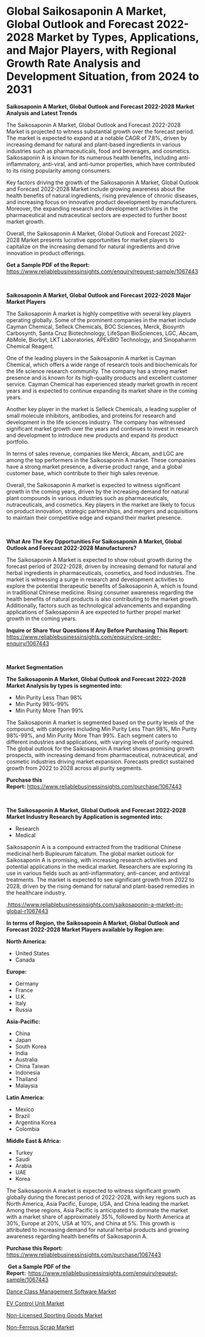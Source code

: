 <p><h1>Global Saikosaponin A Market, Global Outlook and Forecast 2022-2028 Market by Types, Applications, and Major Players, with Regional Growth Rate Analysis and Development Situation, from 2024 to 2031</h1></p><p><strong>Saikosaponin A Market, Global Outlook and Forecast 2022-2028 Market Analysis and Latest Trends</strong></p>
<p><p>The Saikosaponin A Market, Global Outlook and Forecast 2022-2028 Market is projected to witness substantial growth over the forecast period. The market is expected to expand at a notable CAGR of 7.8%, driven by increasing demand for natural and plant-based ingredients in various industries such as pharmaceuticals, food and beverages, and cosmetics. Saikosaponin A is known for its numerous health benefits, including anti-inflammatory, anti-viral, and anti-tumor properties, which have contributed to its rising popularity among consumers.</p><p>Key factors driving the growth of the Saikosaponin A Market, Global Outlook and Forecast 2022-2028 Market include growing awareness about the health benefits of natural ingredients, rising prevalence of chronic diseases, and increasing focus on innovative product development by manufacturers. Moreover, the expanding research and development activities in the pharmaceutical and nutraceutical sectors are expected to further boost market growth.</p><p>Overall, the Saikosaponin A Market, Global Outlook and Forecast 2022-2028 Market presents lucrative opportunities for market players to capitalize on the increasing demand for natural ingredients and drive innovation in product offerings.</p></p>
<p><strong>Get a Sample PDF of the Report:&nbsp;</strong> <a href="https://www.reliablebusinessinsights.com/enquiry/request-sample/1067443">https://www.reliablebusinessinsights.com/enquiry/request-sample/1067443</a></p>
<p>&nbsp;</p>
<p><strong>Saikosaponin A Market, Global Outlook and Forecast 2022-2028 Major Market Players</strong></p>
<p><p>The Saikosaponin A market is highly competitive with several key players operating globally. Some of the prominent companies in the market include Cayman Chemical, Selleck Chemicals, BOC Sciences, Merck, Biosynth Carbosynth, Santa Cruz Biotechnology, LifeSpan BioSciences, LGC, Abcam, AbMole, Biorbyt, LKT Laboratories, APExBIO Technology, and Sinopaharrm Chemical Reagent.</p><p>One of the leading players in the Saikosaponin A market is Cayman Chemical, which offers a wide range of research tools and biochemicals for the life science research community. The company has a strong market presence and is known for its high-quality products and excellent customer service. Cayman Chemical has experienced steady market growth in recent years and is expected to continue expanding its market share in the coming years.</p><p>Another key player in the market is Selleck Chemicals, a leading supplier of small molecule inhibitors, antibodies, and proteins for research and development in the life sciences industry. The company has witnessed significant market growth over the years and continues to invest in research and development to introduce new products and expand its product portfolio.</p><p>In terms of sales revenue, companies like Merck, Abcam, and LGC are among the top performers in the Saikosaponin A market. These companies have a strong market presence, a diverse product range, and a global customer base, which contribute to their high sales revenue.</p><p>Overall, the Saikosaponin A market is expected to witness significant growth in the coming years, driven by the increasing demand for natural plant compounds in various industries such as pharmaceuticals, nutraceuticals, and cosmetics. Key players in the market are likely to focus on product innovation, strategic partnerships, and mergers and acquisitions to maintain their competitive edge and expand their market presence.</p></p>
<p>&nbsp;</p>
<p><strong>What Are The Key Opportunities For Saikosaponin A Market, Global Outlook and Forecast 2022-2028 Manufacturers?</strong></p>
<p><p>The Saikosaponin A Market is expected to show robust growth during the forecast period of 2022-2028, driven by increasing demand for natural and herbal ingredients in pharmaceuticals, cosmetics, and food industries. The market is witnessing a surge in research and development activities to explore the potential therapeutic benefits of Saikosaponin A, which is found in traditional Chinese medicine. Rising consumer awareness regarding the health benefits of natural products is also contributing to the market growth. Additionally, factors such as technological advancements and expanding applications of Saikosaponin A are expected to further propel market growth in the coming years.</p></p>
<p><strong>Inquire or Share Your Questions If Any Before Purchasing This Report:</strong> <a href="https://www.reliablebusinessinsights.com/enquiry/pre-order-enquiry/1067443">https://www.reliablebusinessinsights.com/enquiry/pre-order-enquiry/1067443</a></p>
<p>&nbsp;</p>
<p><strong>Market Segmentation</strong></p>
<p><strong>The Saikosaponin A Market, Global Outlook and Forecast 2022-2028 Market Analysis by types is segmented into:</strong></p>
<p><ul><li>Min Purity Less Than 98%</li><li>Min Purity 98%-99%</li><li>Min Purity More Than 99%</li></ul></p>
<p><p>The Saikosaponin A market is segmented based on the purity levels of the compound, with categories including Min Purity Less Than 98%, Min Purity 98%-99%, and Min Purity More Than 99%. Each segment caters to different industries and applications, with varying levels of purity required. The global outlook for the Saikosaponin A market shows promising growth prospects, with increasing demand from pharmaceutical, nutraceutical, and cosmetic industries driving market expansion. Forecasts predict sustained growth from 2022 to 2028 across all purity segments.</p></p>
<p><strong>Purchase this Report:&nbsp;</strong><a href="https://www.reliablebusinessinsights.com/purchase/1067443">https://www.reliablebusinessinsights.com/purchase/1067443</a></p>
<p>&nbsp;</p>
<p><strong>The Saikosaponin A Market, Global Outlook and Forecast 2022-2028 Market Industry Research by Application is segmented into:</strong></p>
<p><ul><li>Research</li><li>Medical</li></ul></p>
<p><p>Saikosaponin A is a compound extracted from the traditional Chinese medicinal herb Bupleurum falcatum. The global market outlook for Saikosaponin A is promising, with increasing research activities and potential applications in the medical market. Researchers are exploring its use in various fields such as anti-inflammatory, anti-cancer, and antiviral treatments. The market is expected to see significant growth from 2022 to 2028, driven by the rising demand for natural and plant-based remedies in the healthcare industry.</p></p>
<p><a href="https://www.reliablebusinessinsights.com/saikosaponin-a-market-in-global-r1067443">&nbsp;https://www.reliablebusinessinsights.com/saikosaponin-a-market-in-global-r1067443</a></p>
<p><strong>In terms of Region, the Saikosaponin A Market, Global Outlook and Forecast 2022-2028 Market Players available by Region are:</strong></p>
<p>
    <p> <strong> North America: </strong>
        <ul>
            <li>United States</li>
            <li>Canada</li>
        </ul>
        </p> 
    <p> <strong> Europe: </strong>
        <ul>
            <li>Germany</li>
            <li>France</li>
            <li>U.K.</li>
            <li>Italy</li>
            <li>Russia</li>
        </ul>
        </p> 
    <p> <strong> Asia-Pacific: </strong>
        <ul>
            <li>China</li>
            <li>Japan</li>
            <li>South Korea</li>
            <li>India</li>
            <li>Australia</li>
            <li>China Taiwan</li>
            <li>Indonesia</li>
            <li>Thailand</li>
            <li>Malaysia</li>
        </ul>
        </p> 
    <p> <strong> Latin America: </strong>
        <ul>
            <li>Mexico</li>
            <li>Brazil</li>
            <li>Argentina Korea</li>
            <li>Colombia</li>
        </ul>
        </p> 
    <p> <strong> Middle East & Africa: </strong>
        <ul>
            <li>Turkey</li>
            <li>Saudi</li>
            <li>Arabia</li>
            <li>UAE</li>
            <li>Korea</li>
        </ul>
    </p>
    </p>
<p><p>The Saikosaponin A market is expected to witness significant growth globally during the forecast period of 2022-2028, with key regions such as North America, Asia Pacific, Europe, USA, and China leading the market. Among these regions, Asia Pacific is anticipated to dominate the market with a market share of approximately 35%, followed by North America at 30%, Europe at 20%, USA at 10%, and China at 5%. This growth is attributed to increasing demand for natural herbal products and growing awareness regarding health benefits of Saikosaponin A.</p></p>
<p><strong>Purchase this Report: </strong><a href="https://www.reliablebusinessinsights.com/purchase/1067443">https://www.reliablebusinessinsights.com/purchase/1067443</a></p>
<p>&nbsp;<strong>Get a Sample PDF of the Report:&nbsp;&nbsp;</strong><a href="https://www.reliablebusinessinsights.com/enquiry/request-sample/1067443">https://www.reliablebusinessinsights.com/enquiry/request-sample/1067443</a></p>
<p><strong></strong></p>
<p><p><a href="https://issuu.com/reportprime-2/docs/dance-class-management-software-market-size-2030.p">Dance Class Management Software Market</a></p><p><a href="https://issuu.com/reportprime-2/docs/ev-control-unit-market-size-2030.pptx">EV Control Unit Market</a></p><p><a href="https://github.com/jadenRaynor/Market-Research-Report-List-1/blob/main/non-licensed-sporting-goods-market.md">Non-Licensed Sporting Goods Market</a></p><p><a href="https://github.com/JordyBecker/Market-Research-Report-List-1/blob/main/non-ferrous-scrap-market.md">Non-Ferrous Scrap Market</a></p></p>